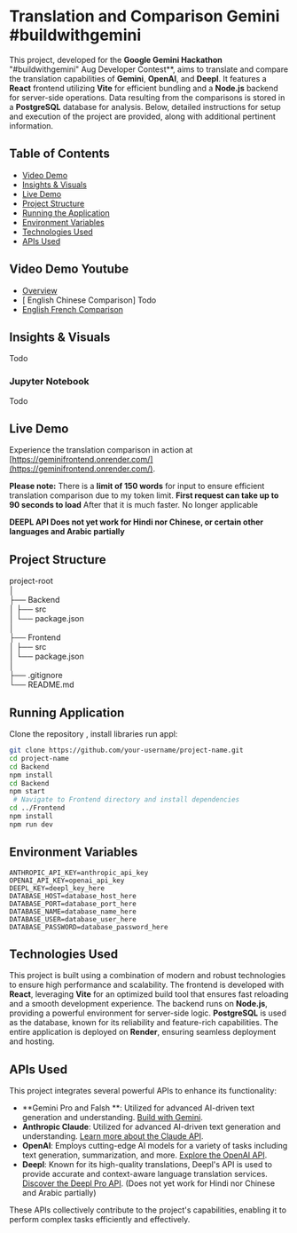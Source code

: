 # Translation and Comparison Gemini #buildwithgemini
This project, developed for the **Google Gemini Hackathon** "#buildwithgemini" Aug Developer Contest**, aims to translate and compare the translation capabilities of **Gemini**, **OpenAI**, and **Deepl**. It features a **React** frontend utilizing **Vite** for efficient bundling and a **Node.js** backend for server-side operations. Data resulting from the comparisons is stored in a **PostgreSQL** database for analysis. Below, detailed instructions for setup and execution of the project are provided, along with additional pertinent information.

## Table of Contents
- [Video Demo](#video-demo)
- [Insights & Visuals](#insights--visuals)
- [Live Demo](#live-demo)
- [Project Structure](#project-structure)
- [Running the Application](#running-the-application)
- [Environment Variables](#environment-variables)
- [Technologies Used](#technologies-used)
- [APIs Used](#apis-used)


## Video Demo Youtube
- [Overview](https://youtu.be/024O7ulMLYw)
- [ English Chinese Comparison] Todo
- [English French Comparison](todo)
## Insights & Visuals
Todo

### Jupyter Notebook
Todo

## Live Demo
Experience the translation comparison in action at [https://geminifrontend.onrender.com/](https://geminifrontend.onrender.com/).

**Please note:** There is a **limit of 150 words** for input to ensure efficient translation comparison due to my token limit.
**First request can take up to 90 seconds to load** After that it is much faster. No longer applicable

**DEEPL API Does not yet work for Hindi nor Chinese, or certain other languages and Arabic partially**


## Project Structure
project-root  
│  
├── Backend  
│   ├── src  
│   └── package.json  
│  
├── Frontend  
│   ├── src  
│   └── package.json  
│  
├── .gitignore  
└── README.md 

## Running Application
Clone the repository , install libraries run appl:

   ```sh
   git clone https://github.com/your-username/project-name.git
   cd project-name
   cd Backend
   npm install
   cd Backend
   npm start
    # Navigate to Frontend directory and install dependencies
   cd ../Frontend
   npm install
   npm run dev
   ```
    

## Environment Variables

```plaintext
ANTHROPIC_API_KEY=anthropic_api_key
OPENAI_API_KEY=openai_api_key
DEEPL_KEY=deepl_key_here
DATABASE_HOST=database_host_here
DATABASE_PORT=database_port_here
DATABASE_NAME=database_name_here
DATABASE_USER=database_user_here
DATABASE_PASSWORD=database_password_here
```

## Technologies Used
This project is built using a combination of modern and robust technologies to ensure high performance and scalability. The frontend is developed with **React**, leveraging **Vite** for an optimized build tool that ensures fast reloading and a smooth development experience. The backend runs on **Node.js**, providing a powerful environment for server-side logic. **PostgreSQL** is used as the database, known for its reliability and feature-rich capabilities. The entire application is deployed on **Render**, ensuring seamless deployment and hosting.

## APIs Used

This project integrates several powerful APIs to enhance its functionality:

- **Gemini Pro and Falsh **: Utilized for advanced AI-driven text generation and understanding. [Build with Gemini](https://ai.google.dev/gemini-api).
- **Anthropic Claude**: Utilized for advanced AI-driven text generation and understanding. [Learn more about the Claude API](https://support.anthropic.com/en/collections/5370014-claude-api).
- **OpenAI**: Employs cutting-edge AI models for a variety of tasks including text generation, summarization, and more. [Explore the OpenAI API](https://openai.com/index/openai-api/).
- **Deepl**: Known for its high-quality translations, Deepl's API is used to provide accurate and context-aware language translation services. [Discover the Deepl Pro API](https://www.deepl.com/en/pro-api). (Does not yet work for Hindi nor Chinese and Arabic partially)

These APIs collectively contribute to the project's capabilities, enabling it to perform complex tasks efficiently and effectively.



    







